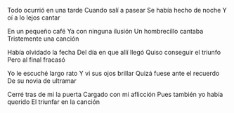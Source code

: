 Todo ocurrió en una tarde
Cuando salí a pasear
Se había hecho de noche
Y oí a lo lejos cantar

En un pequeño café
Ya con ninguna ilusión
Un hombrecillo cantaba
Tristemente una canción

Había olvidado la fecha
Del día en que allí llegó
Quiso conseguir el triunfo
Pero al final fracasó

Yo le escuché largo rato
Y vi sus ojos brillar
Quizá fuese ante el recuerdo
De su novia de ultramar

Cerré tras de mi la puerta
Cargado con mi aflicción
Pues también yo había querido
El triunfar en la canción